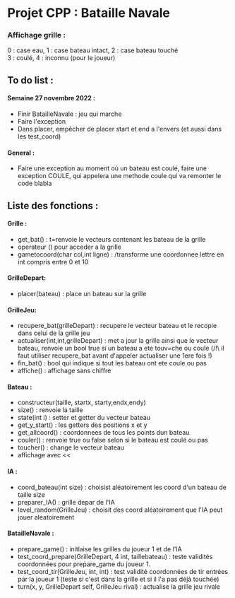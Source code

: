 # Projet CPP : Bataille Navale
### Affichage grille :
0 : case eau, 1 : case bateau intact, 2 : case bateau touché <br />
3 : coulé, 4 : inconnu (pour le joueur)

## To do list :

#### Semaine 27 novembre 2022 :
- Finir BatailleNavale : jeu qui marche
- Faire l'exception
- Dans placer, empêcher de placer start et end a l'envers (et aussi dans les test_coord)

#### General :
- Faire une exception au moment où un bateau est coulé, faire une exception COULE, qui appelera une methode coule qui va remonter le code blabla

## Liste des fonctions :
#### Grille :
- get_bat() : t=renvoie le vecteurs contenant les bateau de la grille
- operateur () pour acceder a la grille
- gametocoord(char col,int ligne) : /transforme une coordonnee lettre en int compris entre 0 et 10

#### GrilleDepart:
- placer(bateau) : place un bateau sur la grille

#### GrilleJeu:
- recupere_bat(grilleDepart) : recupere le vecteur bateau et le recopie dans celui de la grille jeu
- actualiser(int,int,grilleDepart) : met a jour la grille ainsi que le vecteur bateau, renvoie un bool true si un bateau a ete touv=che ou coule (/!\ il faut utiliser recupere_bat avant d'appeler actualiser une 1ere fois !)
- fin_bat() : bool qui indique si tout les bateau ont ete coule ou pas
- affiche() : affichage sans chiffre
 
#### Bateau :
- constructeur(taille, startx, starty,endx,endy)
- size() : renvoie la taille
- state(int i) : setter et getter du vecteur bateau
- get_y_start() : les getters des positions x et y
- get_allcoord() : coordonnees de tous les points dun bateau
- couler() : renvoie true ou false selon si le bateau est coulé ou pas
- toucher() : change le vecteur bateau
- affichage avec <<

#### IA :
- coord_bateau(int size) : choisist aléatoirement les coord d'un bateau de taille size
- preparer_IA() : grille depar de l'IA
- level_random(GrilleJeu) : choisit des coord aléatoirement que l'IA peut jouer aleatoirement

#### BatailleNavale :
- prepare_game() : initlaise les grilles du joueur 1 et de l'IA
- test_coord_prepare(GrilleDepart, 4 int, taillebateau) : teste validités coordonnées pour prepare_game du joueur 1.
- test_coord_tir(GrilleJeu, int, int) : test validité coordonnées de tir entrées par la joueur 1 (teste si c'est dans la grille et si il l'a pas déjà touchée)
- turn(x, y, GrilleDepart self, GrilleJeu rival) : actualise la grille jeu rivale

